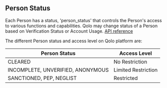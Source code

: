 ## Person Status

Each Person has a status, &#39;person\_status&#39; that controls the Person&#39;s access to various functions and capabilities. Qolo may change status of a Person based on Verification Status or Account Usage. [API reference](https://devapi.qolopay.com/index.html#operation/UpdatePerson)

The different Person status and access level on Qolo platform are:

| Person Status | Access Level |
| --- | --- |
| CLEARED | No Restriction |
| INCOMPLETE, UNVERIFIED, ANONYMOUS | Limited Restriction |
| SANCTIONED, PEP, NEGLIST | Restricted |